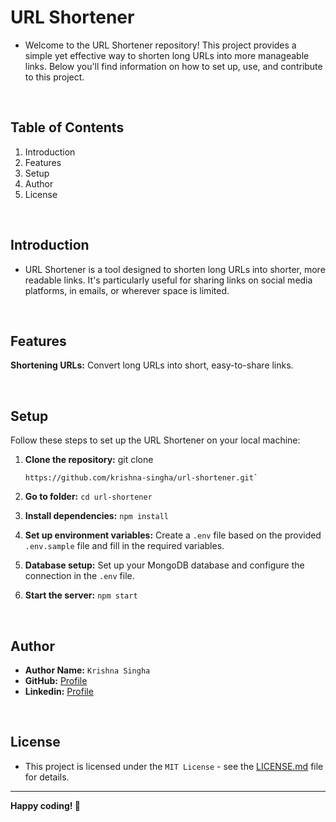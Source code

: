 # URL Shortener

- Welcome to the URL Shortener repository! This project provides a simple yet effective way to shorten long URLs into more manageable links. Below you'll find information on how to set up, use, and contribute to this project.

<br>

## Table of Contents
1. Introduction
2. Features
3. Setup
4. Author
5. License

<br>

## Introduction
- URL Shortener is a tool designed to shorten long URLs into shorter, more readable links. It's particularly useful for sharing links on social media platforms, in emails, or wherever space is limited.

<br>

## Features
**Shortening URLs:** Convert long URLs into short, easy-to-share links.

<br>

## Setup
Follow these steps to set up the URL Shortener on your local machine:

1. **Clone the repository:** git clone 
    ```
    https://github.com/krishna-singha/url-shortener.git`
    ```

2. **Go to folder:** `cd url-shortener`

3. **Install dependencies:** `npm install`

4. **Set up environment variables:** Create a `.env` file based on the provided `.env.sample` file and fill in the required variables.

5. **Database setup:** Set up your MongoDB database and configure the connection in the `.env` file.

6. **Start the server:** `npm start`

<br>

<!-- ## Technologies Used

   - `Express`
   - `MongoDB`
   - `JavaScript`

<br> -->

## Author

- **Author Name:** `Krishna Singha`
- **GitHub:** [Profile](https://github.com/krishna-singha)
- **Linkedin:** [Profile](https://linkedin.com/in/krishnasingha/)
<br>

## License
   - This project is licensed under the `MIT License` - see the [LICENSE.md](LICENSE.md) file for details.

---

**Happy coding! 🚀**